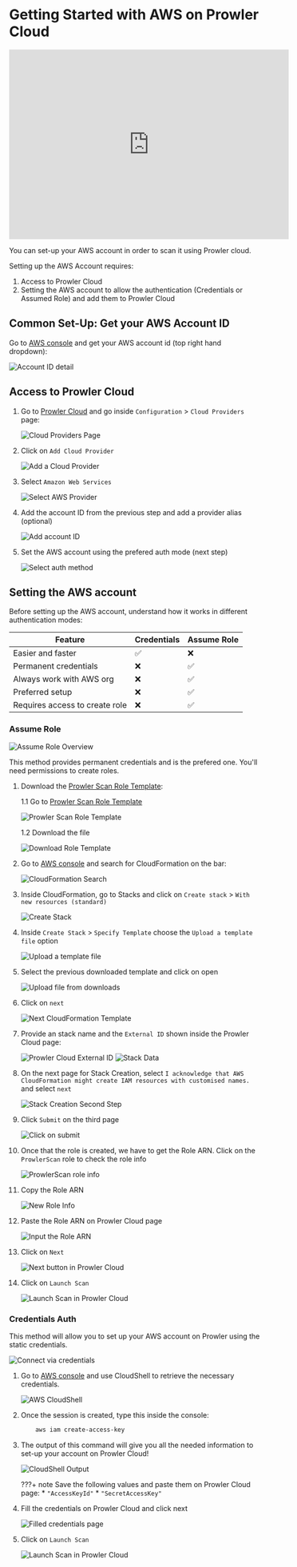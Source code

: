 # Getting Started with AWS on Prowler Cloud

<iframe width="560" height="380" src="https://www.youtube-nocookie.com/embed/RPgIWOCERzY" title="Prowler Cloud Onboarding AWS" frameborder="0" allow="accelerometer; autoplay; clipboard-write; encrypted-media; gyroscope; picture-in-picture" allowfullscreen="1"></iframe>


You can set-up your AWS account in order to scan it using Prowler cloud.

Setting up the AWS Account requires:

1. Access to Prowler Cloud
2. Setting the AWS account to allow the authentication (Credentials or Assumed Role) and add them to Prowler Cloud

## Common Set-Up: Get your AWS Account ID

Go to [AWS console](https://console.aws.amazon.com) and get your AWS account id (top right hand dropdown):

![Account ID detail](./img/aws-account-id.png)

## Access to Prowler Cloud

1. Go to [Prowler Cloud](https://cloud.prowler.com/) and go inside `Configuration` > `Cloud Providers` page:

    ![Cloud Providers Page](../img/cloud-providers-page.png)

2. Click on `Add Cloud Provider`

    ![Add a Cloud Provider](../img/add-cloud-provider.png)

3. Select `Amazon Web Services`

    ![Select AWS Provider](./img/select-aws.png)

4. Add the account ID from the previous step and add a provider alias (optional)

    ![Add account ID](./img/add-account-id.png)

5. Set the AWS account using the prefered auth mode (next step)

    ![Select auth method](./img/select-auth-method.png)


## Setting the AWS account

Before setting up the AWS account, understand how it works in different authentication modes:

| Feature | Credentials | Assume Role |
| -------- | ------- | ------- |
| Easier and faster | ✅ | ❌ |
| Permanent credentials | ❌ | ✅ |
| Always work with AWS org | ❌ | ✅ |
| Preferred setup | ❌ | ✅ |
| Requires access to create role | ❌ | ✅ |


### Assume Role

![Assume Role Overview](./img/assume-role-overview.png)

This method provides permanent credentials and is the prefered one. You'll need permissions to create roles.

1. Download the [Prowler Scan Role Template](https://raw.githubusercontent.com/prowler-cloud/prowler/refs/heads/master/permissions/templates/cloudformation/prowler-scan-role.yml):

    1.1 Go to [Prowler Scan Role Template](https://github.com/prowler-cloud/prowler/blob/master/permissions/templates/cloudformation/prowler-scan-role.yml)

    ![Prowler Scan Role Template](./img/prowler-scan-role-template.png)

    1.2 Download the file

    ![Download Role Template](./img/download-role-template.png)

2. Go to [AWS console](https://console.aws.amazon.com) and search for CloudFormation on the bar:

    ![CloudFormation Search](./img/cloudformation-nav.png)

3. Inside CloudFormation, go to Stacks and click on `Create stack` > `With new resources (standard)`

    ![Create Stack](./img/create-stack.png)

4. Inside `Create Stack` > `Specify Template` choose the `Upload a template file` option

    ![Upload a template file](./img/upload-template-file.png)

5. Select the previous downloaded template and click on open

    ![Upload file from downloads](./img/upload-template-from-downloads.png)

6. Click on `next`

    ![Next CloudFormation Template](./img/next-cloudformation-template.png)

7. Provide an stack name and the `External ID` shown inside the Prowler Cloud page:

    ![Prowler Cloud External ID](./img/prowler-cloud-external-id.png)
    ![Stack Data](./img/fill-stack-data.png)

8. On the next page for Stack Creation, select `I acknowledge that AWS CloudFormation might create IAM resources with customised names.` and select `next`

    ![Stack Creation Second Step](./img/stack-creation-second-step.png)


9. Click `Submit` on the third page

    ![Click on submit](./img/submit-third-page.png)


10. Once that the role is created, we have to get the Role ARN. Click on the `ProwlerScan` role to check the role info

    ![ProwlerScan role info](./img/prowler-scan-pre-info.png)

11. Copy the Role ARN

    ![New Role Info](./img/get-role-arn.png)

12. Paste the Role ARN on Prowler Cloud page

    ![Input the Role ARN](./img/paste-role-arn-prowler.png)

13. Click on `Next`

    ![Next button in Prowler Cloud](./img/next-button-prowler-cloud.png)


14. Click on `Launch Scan`

    ![Launch Scan in Prowler Cloud](./img/launch-scan-button-prowler-cloud.png)


### Credentials Auth

This method will allow you to set up your AWS account on Prowler using the static credentials.

![Connect via credentials](./img/connect-via-credentials.png)

1. Go to [AWS console](https://console.aws.amazon.com) and use CloudShell to retrieve the necessary credentials.

    ![AWS CloudShell](./img/aws-cloudshell.png)

2. Once the session is created, type this inside the console:

    ```bash
        aws iam create-access-key
    ```

3. The output of this command will give you all the needed information to set-up your account on Prowler Cloud!

    ![CloudShell Output](./img/cloudshell-output.png)

    ???+ note
        Save the following values and paste them on Prowler Cloud page:
        * `"AccessKeyId"`
        * `"SecretAccessKey"`

4. Fill the credentials on Prowler Cloud and click next

    ![Filled credentials page](./img/prowler-cloud-credentials-next.png)

5. Click on `Launch Scan`

    ![Launch Scan in Prowler Cloud](./img/launch-scan-button-prowler-cloud.png)
